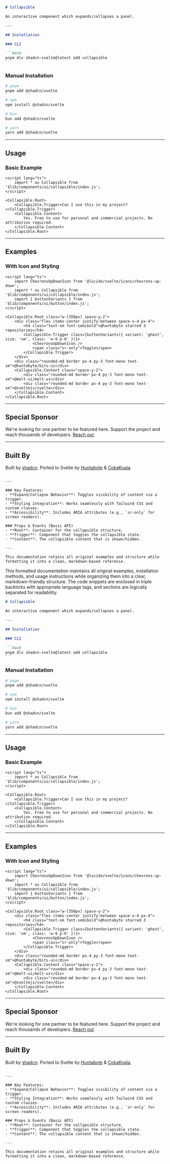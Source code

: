 ````markdown
# Collapsible

An interactive component which expands/collapses a panel.

---

## Installation

### CLI

```bash
pnpm dlx shadcn-svelte@latest add collapsible
```
````

### Manual Installation

```bash
# pnpm
pnpm add @shadcn/svelte

# npm
npm install @shadcn/svelte

# bun
bun add @shadcn/svelte

# yarn
yarn add @shadcn/svelte
```

---

## Usage

### Basic Example

```svelte
<script lang="ts">
	import * as Collapsible from '$lib/components/ui/collapsible/index.js';
</script>

<Collapsible.Root>
	<Collapsible.Trigger>Can I use this in my project?</Collapsible.Trigger>
	<Collapsible.Content>
		Yes. Free to use for personal and commercial projects. No attribution required.
	</Collapsible.Content>
</Collapsible.Root>
```

---

## Examples

### With Icon and Styling

```svelte
<script lang="ts">
	import ChevronsUpDownIcon from '@lucide/svelte/icons/chevrons-up-down';
	import * as Collapsible from '$lib/components/ui/collapsible/index.js';
	import { buttonVariants } from '$lib/components/ui/button/index.js';
</script>

<Collapsible.Root class="w-[350px] space-y-2">
	<div class="flex items-center justify-between space-x-4 px-4">
		<h4 class="text-sm font-semibold">@huntabyte starred 3 repositories</h4>
		<Collapsible.Trigger class={buttonVariants({ variant: 'ghost', size: 'sm', class: 'w-9 p-0' })}>
			<ChevronsUpDownIcon />
			<span class="sr-only">Toggle</span>
		</Collapsible.Trigger>
	</div>
	<div class="rounded-md border px-4 py-3 font-mono text-sm">@huntabyte/bits-ui</div>
	<Collapsible.Content class="space-y-2">
		<div class="rounded-md border px-4 py-3 font-mono text-sm">@melt-ui/melt-ui</div>
		<div class="rounded-md border px-4 py-3 font-mono text-sm">@sveltejs/svelte</div>
	</Collapsible.Content>
</Collapsible.Root>
```

---

## Special Sponsor

We're looking for one partner to be featured here. Support the project and reach thousands of developers. [Reach out](https://shadcn.com/contact).

---

## Built By

Built by [shadcn](https://shadcn.com). Ported to Svelte by [Huntabyte](https://github.com/huntabyte) & [CokaKoala](https://github.com/CokaKoala).

```

---

### Key Features:
- **Expand/Collapse Behavior**: Toggles visibility of content via a trigger.
- **Styling Integration**: Works seamlessly with Tailwind CSS and custom classes.
- **Accessibility**: Includes ARIA attributes (e.g., `sr-only` for screen readers).

### Props & Events (Basic API)
- **Root**: Container for the collapsible structure.
- **Trigger**: Component that toggles the collapsible state.
- **Content**: The collapsible content that is shown/hidden.

---

This documentation retains all original examples and structure while formatting it into a clean, markdown-based reference.
```

This formatted documentation maintains all original examples, installation methods, and usage instructions while organizing them into a clear, markdown-friendly structure. The code snippets are enclosed in triple backticks with appropriate language tags, and sections are logically separated for readability.

````markdown
# Collapsible

An interactive component which expands/collapses a panel.

---

## Installation

### CLI

```bash
pnpm dlx shadcn-svelte@latest add collapsible
```
````

### Manual Installation

```bash
# pnpm
pnpm add @shadcn/svelte

# npm
npm install @shadcn/svelte

# bun
bun add @shadcn/svelte

# yarn
yarn add @shadcn/svelte
```

---

## Usage

### Basic Example

```svelte
<script lang="ts">
	import * as Collapsible from '$lib/components/ui/collapsible/index.js';
</script>

<Collapsible.Root>
	<Collapsible.Trigger>Can I use this in my project?</Collapsible.Trigger>
	<Collapsible.Content>
		Yes. Free to use for personal and commercial projects. No attribution required.
	</Collapsible.Content>
</Collapsible.Root>
```

---

## Examples

### With Icon and Styling

```svelte
<script lang="ts">
	import ChevronsUpDownIcon from '@lucide/svelte/icons/chevrons-up-down';
	import * as Collapsible from '$lib/components/ui/collapsible/index.js';
	import { buttonVariants } from '$lib/components/ui/button/index.js';
</script>

<Collapsible.Root class="w-[350px] space-y-2">
	<div class="flex items-center justify-between space-x-4 px-4">
		<h4 class="text-sm font-semibold">@huntabyte starred 3 repositories</h4>
		<Collapsible.Trigger class={buttonVariants({ variant: 'ghost', size: 'sm', class: 'w-9 p-0' })}>
			<ChevronsUpDownIcon />
			<span class="sr-only">Toggle</span>
		</Collapsible.Trigger>
	</div>
	<div class="rounded-md border px-4 py-3 font-mono text-sm">@huntabyte/bits-ui</div>
	<Collapsible.Content class="space-y-2">
		<div class="rounded-md border px-4 py-3 font-mono text-sm">@melt-ui/melt-ui</div>
		<div class="rounded-md border px-4 py-3 font-mono text-sm">@sveltejs/svelte</div>
	</Collapsible.Content>
</Collapsible.Root>
```

---

## Special Sponsor

We're looking for one partner to be featured here. Support the project and reach thousands of developers. [Reach out](https://shadcn.com/contact).

---

## Built By

Built by [shadcn](https://shadcn.com). Ported to Svelte by [Huntabyte](https://github.com/huntabyte) & [CokaKoala](https://github.com/CokaKoala).

```

---

### Key Features:
- **Expand/Collapse Behavior**: Toggles visibility of content via a trigger.
- **Styling Integration**: Works seamlessly with Tailwind CSS and custom classes.
- **Accessibility**: Includes ARIA attributes (e.g., `sr-only` for screen readers).

### Props & Events (Basic API)
- **Root**: Container for the collapsible structure.
- **Trigger**: Component that toggles the collapsible state.
- **Content**: The collapsible content that is shown/hidden.

---

This documentation retains all original examples and structure while formatting it into a clean, markdown-based reference.
```
